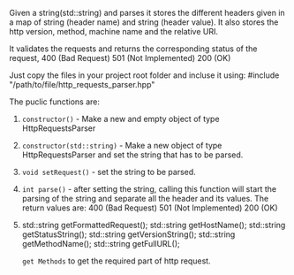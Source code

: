Given a string(std::string) and parses it stores the different headers given in a map of string (header name) and string (header value).
It also stores the http version, method, machine name and the relative URI.

It validates the requests and returns the corresponding status of the request,
400 (Bad Request)
501 (Not Implemented)
200 (OK)

Just copy the files in your project root folder and incluse it using: #include "/path/to/file/http_requests_parser.hpp"

The puclic functions are:
1. `constructor()` - Make a new and empty object of type HttpRequestsParser

2. `constructor(std::string)` - Make a new object of type HttpRequestsParser and set the string that has to be parsed.

3. `void setRequest()` - set the string to be parsed.

4. `int parse()` - after setting the string, calling this function will start the parsing of the string and separate all the header and its values.
		The return values are:
			400 (Bad Request)
			501 (Not Implemented)
			200 (OK)

5. 	std::string getFormattedRequest();
	std::string getHostName();
	std::string getStatusString();
	std::string getVersionString();
	std::string getMethodName();
	std::string getFullURL();
	
	`get Methods` to get the required part of http request.

